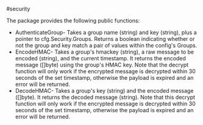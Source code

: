 #security

The package provides the following public functions:
* AuthenticateGroup- Takes a group name (string) and key (string), plus a pointer to cfg.Security.Groups.  Returns a boolean indicating whether or not the group and key match a pair of values within the config's Groups.
* EncodeHMAC- Takes a group's hmackey (string), a raw message to be encoded (string), and the current timestamp. It returns the encoded message ([]byte) using the group's HMAC key.  Note that the decrypt function will only work if the encrypted message is decrypted within 30 seconds of the set timestamp, otherwise the payload is expired and an error will be returned.
* DecodeHMAC- Takes a group's key (string) and the encoded message ([]byte).  It returns the decoded message (string).  Note that this decrypt function will only work if the encrypted message is decrypted within 30 seconds of the set timestamp, otherwise the payload is expired and an error will be returned.
